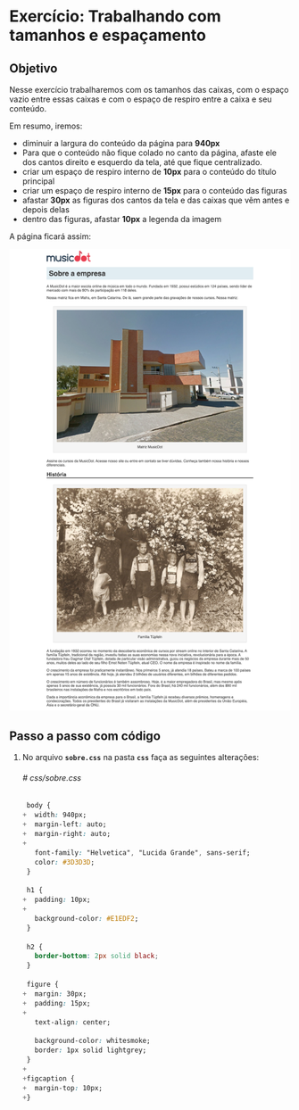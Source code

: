 # Exercício: Trabalhando com tamanhos e espaçamento

## Objetivo
      
Nesse exercício trabalharemos com os tamanhos das caixas, com o espaço vazio entre essas caixas e com o espaço de respiro entre a caixa e seu conteúdo.

Em resumo, iremos:
- diminuir a largura do conteúdo da página para **940px** 
- Para que o conteúdo não fique colado no canto da página, afaste ele dos cantos direito e esquerdo da tela, até que fique centralizado.
- criar um espaço de respiro interno de **10px** para o conteúdo do título principal
- criar um espaço de respiro interno de **15px** para o conteúdo das figuras
- afastar **30px** as figuras dos cantos da tela e das caixas que vêm antes e depois delas
- dentro das figuras, afastar **10px** a legenda da imagem

A página ficará assim:

![Visual da página ao final do exercício {w=35}](assets/images/05-sobre--tamanhoEspacamento/sobre--tamanhoEspacamento.png)

## Passo a passo com código

1. No arquivo **`sobre.css`** na pasta **`css`** faça as seguintes alterações:

    ###### # css/sobre.css
    ```css
     body {
    +  width: 940px;
    +  margin-left: auto;
    +  margin-right: auto;
    +
       font-family: "Helvetica", "Lucida Grande", sans-serif;
       color: #3D3D3D;
     }
     
     h1 {
    +  padding: 10px;
    +
       background-color: #E1EDF2;
     }
     
     h2 {
       border-bottom: 2px solid black;
     }
     
     figure {
    +  margin: 30px;
    +  padding: 15px;
    +  
       text-align: center;
     
       background-color: whitesmoke;
       border: 1px solid lightgrey;
     }
    +
    +figcaption {
    +  margin-top: 10px;
    +}
    ```
